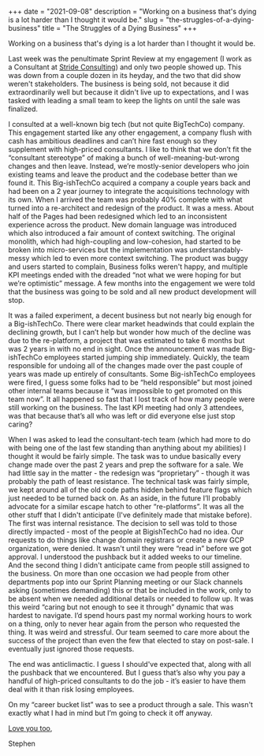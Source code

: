 +++
date = "2021-09-08"
description = "Working on a business that's dying is a lot harder than I thought it would be."
slug = "the-struggles-of-a-dying-business"
title = "The Struggles of a Dying Business"
+++

Working on a business that's dying is a lot harder than I thought it would be.

<!--more-->

Last week was the penultimate Sprint Review at my engagement (I work as a Consultant at [Stride Consulting](https://stridenyc.com)) 
and only two people showed up. This was down from a couple dozen in its heyday, and the two that did show weren't 
stakeholders. The business is being sold, not because it did extraordinarily well but because it didn't live up 
to expectations, and I was tasked with leading a small team to keep the lights on until the sale was finalized.

I consulted at a well-known big tech (but not quite BigTechCo) company. This engagement started like any other 
engagement, a company flush with cash has ambitious deadlines and can’t hire fast enough so they supplement with 
high-priced consultants. I like to think that we don’t fit the “consultant stereotype” of making a bunch of 
well-meaning-but-wrong changes and then leave. Instead, we’re mostly-senior developers who join existing teams 
and leave the product and the codebase better than we found it. This Big-ishTechCo acquired a company a couple 
years back and had been on a 2 year journey to integrate the acquisitions technology with its own. When I arrived 
the team was probably 40% complete with what turned into a re-architect and redesign of the product. It was a mess. 
About half of the Pages had been redesigned which led to an inconsistent experience across the product. New domain 
language was introduced which also introduced a fair amount of context switching. The original monolith, which had 
high-coupling and low-cohesion, had started to be broken into micro-services but the implementation was 
understandably-messy which led to even more context switching. The product was buggy and users started to complain, 
Business folks weren't happy, and multiple KPI meetings ended with the dreaded “not what we were hoping for but 
we’re optimistic” message. A few months into the engagement we were told that the business was going to be sold and 
all new product development will stop.

It was a failed experiment, a decent business but not nearly big enough for a Big-ishTechCo. There were clear market 
headwinds that could explain the declining growth, but I can’t help but wonder how much of the decline was due to the 
re-platform, a project that was estimated to take 6 months but was 2 years in with no end in sight. Once the 
announcement was made Big-ishTechCo employees started jumping ship immediately. Quickly, the team responsible for 
undoing all of the changes made over the past couple of years was made up entirely of consultants. Some Big-ishTechCo 
employees were fired, I guess some folks had to be “held responsible” but most joined other internal teams because it 
“was impossible to get promoted on this team now”. It all happened so fast that I lost track of how many people were 
still working on the business. The last KPI meeting had only 3 attendees, was that because that’s all who was left or 
did everyone else just stop caring? 

When I was asked to lead the consultant-tech team (which had more to do with being one of the last few standing than 
anything about my abilities) I thought it would be fairly simple. The task was to undue basically every change made 
over the past 2 years and prep the software for a sale. We had little say in the matter - the redesign was 
“proprietary” - though it was probably the path of least resistance. The technical task was fairly simple, we kept 
around all of the old code paths hidden behind feature flags which just needed to be turned back on. As an aside, in 
the future I’ll probably advocate for a similar escape hatch to other “re-platforms”. It was all the other stuff that 
I didn't anticipate (I've definitely made that mistake before). The first was internal resistance. The decision to sell 
was told to those directly impacted - most of the people at BigishTechCo had no idea. Our requests to do things like 
change domain registrars or create a new GCP organization, were denied. It wasn't until they were “read in” before we 
got approval. I understood the pushback but it added weeks to our timeline. And the second thing I didn't anticipate 
came from people still assigned to the business. On more than one occasion we had people from other departments pop into 
our Sprint Planning meeting or our Slack channels asking (sometimes demanding) this or that be included in the work, 
only to be absent when we needed additional details or needed to follow up. It was this weird “caring but not enough to 
see it through” dynamic that was hardest to navigate. I’d spend hours past my normal working hours to work on a thing, 
only to never hear again from the person who requested the thing. It was weird and stressful. Our team seemed to care 
more about the success of the project than even the few that elected to stay on post-sale. I eventually just ignored 
those requests.

The end was anticlimactic. I guess I should've expected that, along with all the pushback that we encountered. But I 
guess that’s also why you pay a handful of high-priced consultants to do the job - it’s easier to have them deal with it 
than risk losing employees. 

On my “career bucket list” was to see a product through a sale. This wasn't exactly what I had in mind but I’m going to 
check it off anyway.

[Love you too](https://twitter.com/AlabamaFTBL/status/1425592614686838789?ref_src=twsrc%5Etfw%7Ctwcamp%5Etweetembed%7Ctwterm%5E1425592614686838789%7Ctwgr%5E%7Ctwcon%5Es1_&ref_url=https%3A%2F%2Ffansided.com%2F2021%2F08%2F12%2Fernie-johnson-speech-alabama-football%2F),

Stephen
